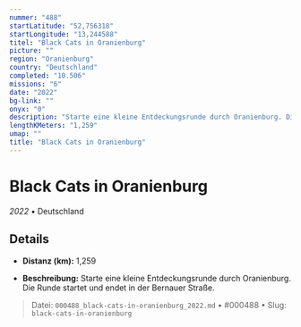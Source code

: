```yaml
---
nummer: "488"
startLatitude: "52,756318"
startLongitude: "13,244588"
titel: "Black Cats in Oranienburg"
picture: ""
region: "Oranienburg"
country: "Deutschland"
completed: "10.506"
missions: "6"
date: "2022"
bg-link: ""
onyx: "0"
description: "Starte eine kleine Entdeckungsrunde durch Oranienburg. Die Runde startet und endet in der Bernauer Straße."
lengthKMeters: "1,259"
umap: ""
title: "Black Cats in Oranienburg"
---
```

# Black Cats in Oranienburg

*2022* • Deutschland



## Details
- **Distanz (km):** 1,259



- **Beschreibung:** Starte eine kleine Entdeckungsrunde durch Oranienburg. Die Runde startet und endet in der Bernauer Straße.



> Datei: `000488_black-cats-in-oranienburg_2022.md` • #000488 • Slug: `black-cats-in-oranienburg`
